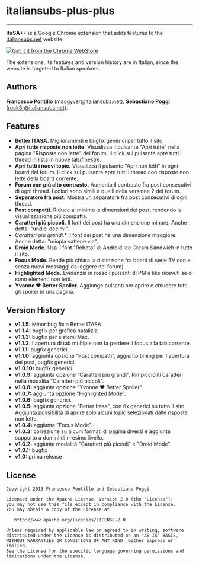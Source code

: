 # italiansubs-plus-plus

---

**ItaSA++** is a Google Chrome extension that adds features to the [Italiansubs.net](http://www.italiansubs.net "ItaSA") website.

[![Get it it from the Chrome WebStore](https://developers.google.com/chrome/web-store/images/branding/ChromeWebStore_Badge_v2_340x96.png "Get it it from the Chrome WebStore")](https://chrome.google.com/webstore/detail/italiansubs++/pmgjnimdciihbnpncflnkcmjpkmklooh)

The extensions, its features and version history are in Italian, since the website is targeted to Italian speakers.

## Authors

**Francesco Pontillo** (<macgyver@italiansubs.net>), **Sebastiano Poggi** (<rock3r@italiansubs.net>).

## Features
 
* **Better ITASA.** Miglioramenti e bugfix generici per tutto il sito.
* **Apri tutte risposte non lette.** Visualizza il pulsante "Apri tutte" nella pagina "Risposte non lette" del forum. Il click sul pulsante apre tutti i thread in lista in nuove tab/finestre.
* **Apri tutti i nuovi topic.** Visualizza il pulsante "Apri non letti" in ogni board del forum. Il click sul pulsante apre tutti i thread con risposte non lette della board corrente.
* **Forum con più alto contrasto.** Aumenta il contrasto fra post consecutivi di ogni thread. I colori sono simili a quelli della versione 2 del forum.
* **Separatore fra post.** Mostra un separatore fra post consecutivi di ogni thread.
* **Post compatti.** Riduce al minimo le dimensioni dei post, rendendo la visualizzazione più compatta.
* **Caratteri più piccoli.** Il font dei post ha una dimensione minore. Anche detta: "undici decimi".
* *Caratteri più grandi.** Il font dei post ha una dimensione maggiore. Anche detta: "miopia vattene via".
* **Droid Mode.** Usa il font "Roboto" di Android Ice Cream Sandwich in tutto il sito.
* **Focus Mode.** Rende più chiara la distinzione fra board di serie TV con e senza nuovi messaggi da leggere nel forum).
* **Highlighted Mode.** Evidenzia in rosso i pulsanti di PM e like ricevuti se ci sono elementi non letti.
* **Yvonne ♥ Better Spoiler.** Aggiunge pulsanti per aprire e chiudere tutti gli spoiler in una pagina.

## Version History

* **v1.1.5:** Minor bug fix a Better ITASA
* **v1.1.4:** bugfix per grafica natalizia.
* **v1.1.3:** bugfix per sistemi Mac.
* **v1.1.2:** l'apertura di tab multiple non fa perdere il focus alla tab corrente.
* **v1.1.1:** bugfix generici.
* **v1.1.0:** aggiunta opzione "Post compatti", aggiunto timing per l'apertura dei post, bugfix generici.
* **v1.0.10:** bugfix generici.
* **v1.0.9:** aggiunta opzione "Caratteri più grandi". Rimpiccioliti caratteri nella modalità "Caratteri più piccoli".
* **v1.0.8:** aggiunta opzione "Yvonne ♥ Better Spoiler".
* **v1.0.7:** aggiunta opzione "Highlighted Mode".
* **v1.0.6:** bugfix generici.
* **v1.0.5:** aggiunta opzione "Better Itasa", con fix generici su tutto il sito. Aggiunta possibilità di aprire solo alcuni topic selezionati dalle risposte non lette.
* **v1.0.4:** aggiunta "Focus Mode".
* **v1.0.3:** correzione su alcuni formati di pagina diversi e aggiunta supporto a domini di n-esimo livello.
* **v1.0.2:** aggiunta modalità "Caratteri più piccoli" e "Droid Mode"
* **v1.0.1:** bugfix
* **v1.0:** prima release

## License

```
Copyright 2013 Francesco Pontillo and Sebastiano Poggi

Licensed under the Apache License, Version 2.0 (the "License");
you may not use this file except in compliance with the License.
You may obtain a copy of the License at

   http://www.apache.org/licenses/LICENSE-2.0

Unless required by applicable law or agreed to in writing, software
distributed under the License is distributed on an "AS IS" BASIS,
WITHOUT WARRANTIES OR CONDITIONS OF ANY KIND, either express or implied.
See the License for the specific language governing permissions and
limitations under the License.
```
